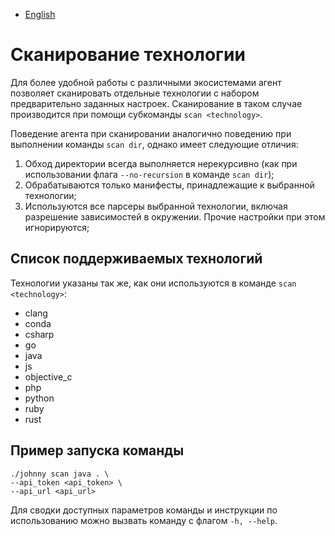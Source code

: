- [English](../../agent/scan-technology.en/)

# Сканирование технологии

Для более удобной работы с различными экосистемами агент позволяет сканировать отдельные технологии с набором предварительно заданных настроек. Сканирование в таком случае производится при помощи субкоманды `scan <technology>`.

Поведение агента при сканировании аналогично поведению при выполнении команды `scan dir`, однако имеет следующие отличия:

1. Обход директории всегда выполняется нерекурсивно (как при использовании флага `--no-recursion` в команде `scan dir`);
1. Обрабатываются только манифесты, принадлежащие к выбранной технологии;
1. Используются все парсеры выбранной технологии, включая разрешение зависимостей в окружении. Прочие настройки при этом игнорируются;

## Список поддерживаемых технологий

Технологии указаны так же, как они используются в команде `scan <technology>`:

- clang
- conda
- csharp
- go
- java
- js
- objective_c
- php
- python
- ruby
- rust

## Пример запуска команды

```
./johnny scan java . \
--api_token <api_token> \
--api_url <api_url>
```

Для сводки доступных параметров команды и инструкции по использованию можно вызвать команду с флагом `-h, --help`.
